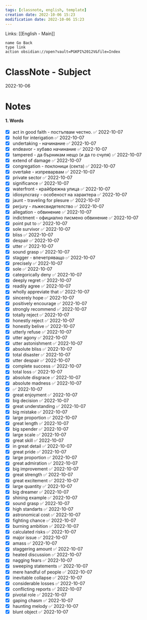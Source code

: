 ```yaml
---
tags: [classnote, english, template]
creation date: 2022-10-06 15:23
modification date: 2022-10-06 15:23
---
```

Links: [[English - Main]]
```button
name Go Back
type link
action obsidian://open?vault=PGKPI%2012V&file=Index
```
# ClassNote - Subject
2022-10-06
# Notes
#### **1. Words**
- [x] act in good faith - постъпвам честно. ✅ 2022-10-07
- [x] hold for interigation ✅ 2022-10-07
- [x] undertaking - начинание ✅ 2022-10-07
- [x] endeavor - хубаво начинание ✅ 2022-10-07
- [x] tampered - да бърникам нещо (и да го счупя) ✅ 2022-10-07
- [x] extend of damage ✅ 2022-10-07
- [x] congregation - поклоници (секта) ✅ 2022-10-07
- [x] overtake - изпреварвам ✅ 2022-10-07
- [x] private sector ✅ 2022-10-07
- [x] significance ✅ 2022-10-07
- [x] waterfront - крайбрежна улица ✅ 2022-10-07
- [x] idiosyncrasy - особеност на характера ✅ 2022-10-07
- [x] jaunt - traveling for plesure ✅ 2022-10-07
- [x] perjury - лъжесвидетелство ✅ 2022-10-07
- [x] allegation - обвинение ✅ 2022-10-07
- [x] indictment - официално писмено обвинение ✅ 2022-10-07
- [x] point put to ✅ 2022-10-07
- [x] sole survivor ✅ 2022-10-07
- [x] bliss ✅ 2022-10-07
- [x] despair ✅ 2022-10-07
- [x] utter ✅ 2022-10-07
- [x] sound grasp ✅ 2022-10-07
- [x] stagger - впечетряващо ✅ 2022-10-07
- [x] precisely ✅ 2022-10-07
- [x] sole ✅ 2022-10-07
- [x] categorically deny ✅ 2022-10-07
- [x] deeply regret ✅ 2022-10-07
- [x] readily agree ✅ 2022-10-07
- [x] wholly appreviate that ✅ 2022-10-07
- [x] sincerely hope ✅ 2022-10-07
- [x] positively encourage ✅ 2022-10-07
- [x] strongly recommend ✅ 2022-10-07
- [x] totally reject ✅ 2022-10-07
- [x] honestly reject ✅ 2022-10-07
- [x] honestly belive ✅ 2022-10-07
- [x] utterly refuse ✅ 2022-10-07
- [x] utter agony ✅ 2022-10-07
- [x] utter astonishment ✅ 2022-10-07
- [x] absolute bliss ✅ 2022-10-07
- [x] total disaster ✅ 2022-10-07
- [x] utter despair ✅ 2022-10-07
- [x] complete success ✅ 2022-10-07
- [x] total loss ✅ 2022-10-07
- [x] absolute disgrace ✅ 2022-10-07
- [x] absolute madness ✅ 2022-10-07
- [x]  ✅ 2022-10-07
- [x] great enjoyment ✅ 2022-10-07
- [x] big decision ✅ 2022-10-07
- [x] great understanding ✅ 2022-10-07
- [x] big mistake ✅ 2022-10-07
- [x] large proportion ✅ 2022-10-07
- [x] great length ✅ 2022-10-07
- [x] big spender ✅ 2022-10-07
- [x] large scale ✅ 2022-10-07
- [x] great skill ✅ 2022-10-07
- [x] in great detail ✅ 2022-10-07
- [x] great pride ✅ 2022-10-07
- [x] large proportion ✅ 2022-10-07
- [x] great admiration ✅ 2022-10-07
- [x] big improvement ✅ 2022-10-07
- [x] great strength ✅ 2022-10-07
- [x] great excitement ✅ 2022-10-07
- [x] large quantity ✅ 2022-10-07
- [x] big dreamer ✅ 2022-10-07
- [x] shining example ✅ 2022-10-07
- [x] sound grasp ✅ 2022-10-07
- [x] high standarts ✅ 2022-10-07
- [x] astronomical cost ✅ 2022-10-07
- [x] fighting chance ✅ 2022-10-07
- [x] burning ambition ✅ 2022-10-07
- [x] calculated risks ✅ 2022-10-07
- [x] major issue ✅ 2022-10-07
- [x] amass ✅ 2022-10-07
- [x] staggering amount ✅ 2022-10-07
- [x] heated discussion ✅ 2022-10-07
- [x] nagging fears ✅ 2022-10-07
- [x] sweeping statements ✅ 2022-10-07
- [x] mere handful of people ✅ 2022-10-07
- [x] inevitable collapse ✅ 2022-10-07
- [x] considerable losses ✅ 2022-10-07
- [x] conflicting reports ✅ 2022-10-07
- [x] pivotal role ✅ 2022-10-07
- [x] gaping chasm ✅ 2022-10-07
- [x] haunting melody ✅ 2022-10-07
- [x] blunt object ✅ 2022-10-07